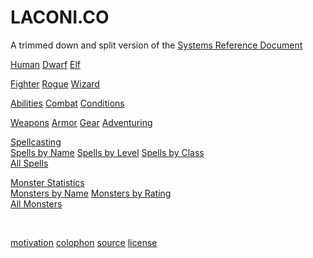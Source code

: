 
# LACONI.CO

<p class="subtitle">A trimmed down and split version of the <a href="https://dnd.wizards.com/articles/features/systems-reference-document-srd">Systems Reference Document</a></p>


<!-- nada -->

<a class="major" href="human.html">Human</a>
<a class="major" href="dwarf.html">Dwarf</a>
<a class="major" href="elf.html">Elf</a>

<a class="major" href="fighter.html">Fighter</a>
<a class="major" href="rogue.html">Rogue</a>
<a class="major" href="wizard.html">Wizard</a>

<a class="major" href="abilities.html">Abilities</a>
<a class="major" href="combat.html">Combat</a>
<a class="major" href="conditions.html">Conditions</a>

<a class="major" href="weapons.html">Weapons</a>
<a class="major" href="armor.html">Armor</a>
<a class="major" href="gear.html">Gear</a>
<a class="major" href="adventuring.html">Adventuring</a>

<a class="major" href="spellcasting.html">Spellcasting</a>
<br />
<a class="major" href="spells_by_name.html">Spells by Name</a>
<a class="major" href="spells_by_level.html">Spells by Level</a>
<a class="major" href="spells_by_class.html">Spells by Class</a>
<br />
<a class="major" href="spells.html">All Spells</a>

<a class="major" href="monster_statistics.html">Monster Statistics</a>
<br />
<a class="major" href="monsters_by_name.html">Monsters by Name</a>
<a class="major" href="monsters_by_rating.html">Monsters by Rating</a>
<br />
<a class="major" href="monsters.html">All Monsters</a>

<!--
<a class="major" href="document.html">Document</a>
-->

<br />

<a href="motivation.html">motivation</a>
<a href="colophon.html">colophon</a>
<a href="https://github.com/jmettraux/laconi.co">source</a>
<a href="ogl.html">license</a>

